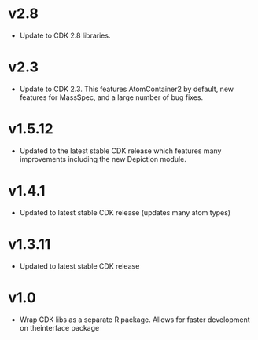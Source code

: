 # v2.8

- Update to CDK 2.8 libraries.

# v2.3

- Update to CDK 2.3. This features AtomContainer2 by default, new features for MassSpec, and a large number of bug fixes.

# v1.5.12

- Updated to the latest stable CDK release which features many improvements including the new Depiction module.

# v1.4.1

- Updated to latest stable CDK release (updates many atom types)

# v1.3.11

- Updated to latest stable CDK release

# v1.0

- Wrap CDK libs as a separate R package. Allows for faster development on theinterface package
